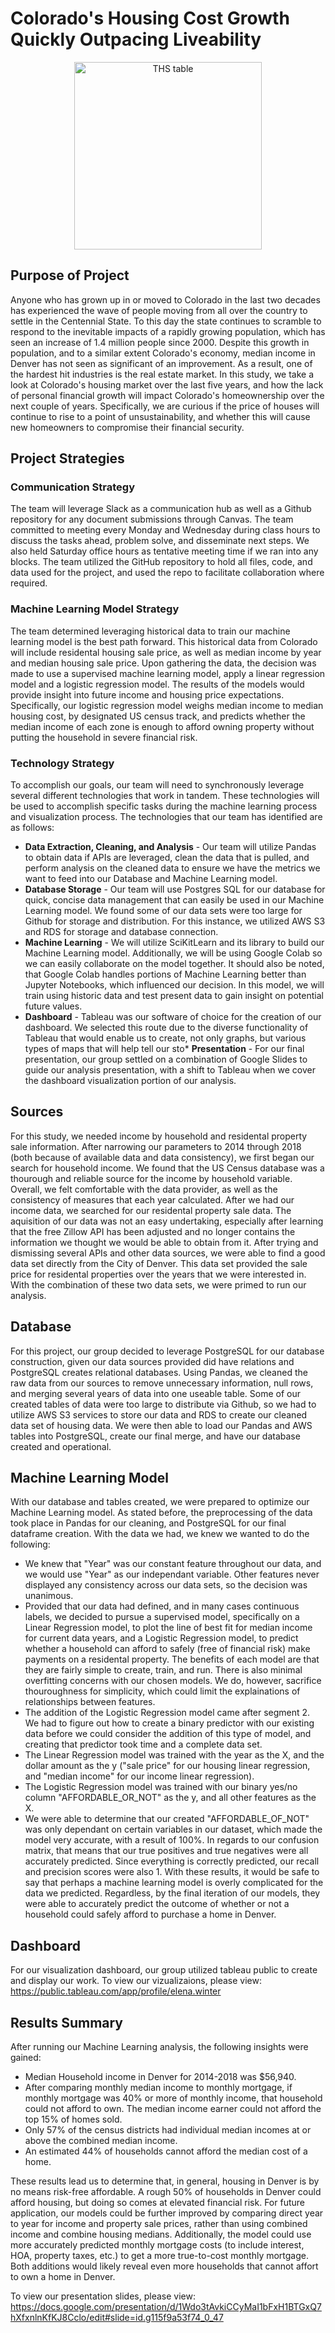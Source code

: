 # Colorado's Housing Cost Growth Quickly Outpacing Liveability

<p align='center'>
<img height='300' width'550' alt='THS table' src='https://media.consumeraffairs.com/files/cache/news/Home_prices_concept_with_money_stacks_nopparit_Getty_Images_large.jpg'>
</p>

## Purpose of Project
Anyone who has grown up in or moved to Colorado in the last two decades has experienced the wave of people moving from all over the country to settle in the Centennial State. To this day the state continues to scramble to respond to the inevitable impacts of a rapidly growing population, which has seen an increase of 1.4 million people since 2000. Despite this growth in population, and to a similar extent Colorado's economy, median income in Denver has not seen as significant of an improvement. As a result, one of the hardest hit industries is the real estate market. In this study, we take a look at Colorado's housing market over the last five years, and how the lack of personal financial growth will impact Colorado's homeownership over the next couple of years. Specifically, we are curious if the price of houses will continue to rise to a point of unsustainability, and whether this will cause new homeowners to compromise their financial security.

## Project Strategies
### Communication Strategy
The team will leverage Slack as a communication hub as well as a Github repository for any document submissions through Canvas. The team committed to meeting every Monday and Wednesday during class hours to discuss the tasks ahead, problem solve, and disseminate next steps. We also held Saturday office hours as tentative meeting time if we ran into any blocks. The team utilized the GitHub repository to hold all files, code, and data used for the project, and used the repo to facilitate collaboration where required.

### Machine Learning Model Strategy
The team determined leveraging historical data to train our machine learning model is the best path forward. This historical data from Colorado will include residental housing sale price, as well as median income by year and median housing sale price. Upon gathering the data, the decision was made to use a supervised machine learning model, apply a linear regression model and a logistic regression model. The results of the models would provide insight into future income and housing price expectations. Specifically, our logistic regression model weighs median income to median housing cost, by designated US census track, and predicts whether the median income of each zone is enough to afford owning property without putting the household in severe financial risk.

### Technology Strategy
To accomplish our goals, our team will need to synchronously leverage several different technologies that work in tandem. These technologies will be used to accomplish specific tasks during the machine learning process and visualization process. The technologies that our team has identified are as follows:
* **Data Extraction, Cleaning, and Analysis** - Our team will utilize Pandas to obtain data if APIs are leveraged, clean the data that is pulled, and perform analysis on the cleaned data to ensure we have the metrics we want to feed into our Database and Machine Learning model.
* **Database Storage** - Our team will use Postgres SQL for our database for quick, concise data management that can easily be used in our Machine Learning model. We found some of our data sets were too large for Github for storage and distribution. For this instance, we utilized AWS S3 and RDS for storage and database connection.
* **Machine Learning** - We will utilize SciKitLearn and its library to build our Machine Learning model. Additionally, we will be using Google Colab so we can easily collaborate on the model together. It should also be noted, that Google Colab handles portions of Machine Learning better than Jupyter Notebooks, which influenced our decision. In this model, we will train using historic data and test present data to gain insight on potential future values.
* **Dashboard** - Tableau was our software of choice for the creation of our dashboard. We selected this route due to the diverse functionality of Tableau that would enable us to create, not only graphs, but various types of maps that will help tell our sto* **Presentation** - For our final presentation, our group settled on a combination of Google Slides to guide our analysis presentation, with a shift to Tableau when we cover the dashboard visualization portion of our analysis.

## Sources
For this study, we needed income by household and residental property sale information. After narrowing our parameters to 2014 through 2018 (both because of available data and data consistency), we first began our search for household income. We found that the US Census database was a thourough and reliable source for the income by household variable. Overall, we felt comfortable with the data provider, as well as the consistency of measures that each year calculated. After we had our income data, we searched for our residental property sale data. The aquisition of our data was not an easy undertaking, especially after learning that the free Zillow API has been adjusted and no longer contains the information we thought we would be able to obtain from it. After trying and dismissing several APIs and other data sources, we were able to find a good data set directly from the City of Denver. This data set provided the sale price for residental properties over the years that we were interested in. With the combination of these two data sets, we were primed to run our analysis.

## Database
For this project, our group decided to leverage PostgreSQL for our database construction, given our data sources provided did have relations and PostgreSQL creates relational databases. Using Pandas, we cleaned the raw data from our sources to remove unnecessary information, null rows, and merging several years of data into one useable table. Some of our created tables of data were too large to distribute via Github, so we had to utilize AWS S3 services to store our data and RDS to create our cleaned data set of housing data. We were then able to load our Pandas and AWS tables into PostgreSQL, create our final merge, and have our database created and operational.

## Machine Learning Model
With our database and tables created, we were prepared to optimize our Machine Learning model. As stated before, the preprocessing of the data took place in Pandas for our cleaning, and PostgreSQL for our final dataframe creation. With the data we had, we knew we wanted to do the following:
- We knew that "Year" was our constant feature throughout our data, and we would use "Year" as our independant variable. Other features never displayed any consistency across our data sets, so the decision was unanimous.
- Provided that our data had defined, and in many cases continuous labels, we decided to pursue a supervised model, specifically on a Linear Regression model, to plot the line of best fit for median income for current data years, and a Logistic Regression model, to predict whether a household can afford to safely (free of financial risk) make payments on a residental property. The benefits of each model are that they are fairly simple to create, train, and run. There is also minimal overfitting concerns with our chosen models. We do, however, sacrifice thouroughness for simplicity, which could limit the explainations of relationships between features.
- The addition of the Logistic Regression model came after segment 2. We had to figure out how to create a binary predictor with our existing data before we could consider the addition of this type of model, and creating that predictor took time and a complete data set. 
- The Linear Regression model was trained with the year as the X, and the dollar amount as the y ("sale price" for our housing linear regression, and "median income" for our income linear regression). 
- The Logistic Regression model was trained with our binary yes/no column "AFFORDABLE_OR_NOT" as the y, and all other features as the X.
- We were able to determine that our created "AFFORDABLE_OF_NOT" was only dependant on certain variables in our dataset, which made the model very accurate, with a result of 100%. In regards to our confusion matrix, that means that our true positives and true negatives were all accurately predicted. Since everything is correctly predicted, our recall and precision scores were also 1. With these results, it would be safe to say that perhaps a machine learning model is overly complicated for the data we predicted. Regardless, by the final iteration of our models, they were able to accurately predict the outcome of whether or not a household could safely afford to purchase a home in Denver.

## Dashboard
For our visualization dashboard, our group utilized tableau public to create and display our work. To view our vizualizaions, please view:
https://public.tableau.com/app/profile/elena.winter

## Results Summary
After running our Machine Learning analysis, the following insights were gained:
- Median Household income in Denver for 2014-2018 was $56,940.
- After comparing monthly median income to monthly mortgage, if monthly mortgage was 40% or more of monthly income, that household could not afford to own. The median income earner could not afford the top 15% of homes sold.
- Only 57% of the census districts had individual median incomes at or above the combined median income.
- An estimated 44% of households cannot afford the median cost of a home.

These results lead us to determine that, in general, housing in Denver is by no means risk-free affordable. A rough 50% of households in Denver could afford housing, but doing so comes at elevated financial risk. For future application, our models could be further improved by comparing direct year to year for income and property sale prices, rather than using combined income and combine housing medians. Additionally, the model could use more accurately predicted monthly mortgage costs (to include interest, HOA, property taxes, etc.) to get a more true-to-cost monthly mortgage. Both additions would likely reveal even more households that cannot affort to own a home in Denver.

To view our presentation slides, please view:
https://docs.google.com/presentation/d/1Wdo3tAvkiCCyMaI1bFxH1BTGxQ7hXfxnlnKfKJ8Cclo/edit#slide=id.g115f9a53f74_0_47

